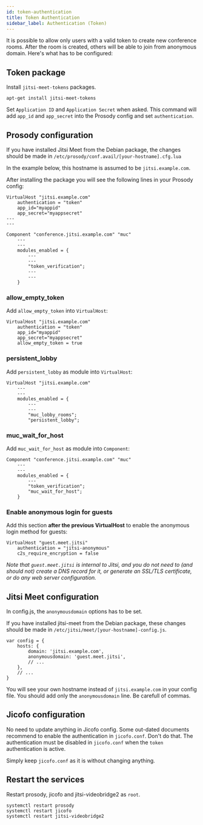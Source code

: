 ```yaml
---
id: token-authentication
title: Token Authentication
sidebar_label: Authentication (Token)
---
```


It is possible to allow only users with a valid token to create new conference
rooms. After the room is created, others will be able to join from anonymous
domain. Here's what has to be configured:

## Token package

Install `jitsi-meet-tokens` packages.

```
apt-get install jitsi-meet-tokens
```

Set `Application ID` and `Application Secret` when asked. This command will add
`app_id` and `app_secret` into the Prosody config and set `authentication`.

## Prosody configuration

If you have installed Jitsi Meet from the Debian package, the changes should be
made in `/etc/prosody/conf.avail/[your-hostname].cfg.lua`

In the example below, this hostname is assumed to be `jitsi.example.com`.

After installing the package you will see the following lines in your Prosody
config:

```
VirtualHost "jitsi.example.com"
    authentication = "token"
    app_id="myappid"
    app_secret="myappsecret"
---
---

Component "conference.jitsi.example.com" "muc"
    ---
    ---
    modules_enabled = {
        ---
        ---
        "token_verification";
        ---
        ---
    }
```

### allow_empty_token

Add `allow_empty_token` into `VirtualHost`:

```
VirtualHost "jitsi.example.com"
    authentication = "token"
    app_id="myappid"
    app_secret="myappsecret"
    allow_empty_token = true
```

### persistent_lobby

Add `persistent_lobby` as module into `VirtualHost`:

```
VirtualHost "jitsi.example.com"
    ---
    ---
    modules_enabled = {
        ---
        ---
        "muc_lobby_rooms";
        "persistent_lobby";
```

### muc_wait_for_host

Add `muc_wait_for_host` as module into `Component`:

```
Component "conference.jitsi.example.com" "muc"
    ---
    ---
    modules_enabled = {
        ---
        "token_verification";
        "muc_wait_for_host";
    }
```

### Enable anonymous login for guests

Add this section **after the previous VirtualHost** to enable the anonymous
login method for guests:

```
VirtualHost "guest.meet.jitsi"
    authentication = "jitsi-anonymous"
    c2s_require_encryption = false
```

_Note that `guest.meet.jitsi` is internal to Jitsi, and you do not need to (and
should not) create a DNS record for it, or generate an SSL/TLS certificate, or
do any web server configuration._

## Jitsi Meet configuration

In config.js, the `anonymousdomain` options has to be set.

If you have installed jitsi-meet from the Debian package, these changes should
be made in `/etc/jitsi/meet/[your-hostname]-config.js`.

```
var config = {
    hosts: {
        domain: 'jitsi.example.com',
        anonymousdomain: 'guest.meet.jitsi',
        // ...
    },
    // ...
}
```

You will see your own hostname instead of `jitsi.example.com` in your config
file. You should add only the `anonymousdomain` line. Be carefull of commas.

## Jicofo configuration

No need to update anything in Jicofo config. Some out-dated documents recommend
to enable the authentication in `jicofo.conf`. Don't do that. The authentication
must be disabled in `jicofo.conf` when the `token` authentication is active.

Simply keep `jicofo.conf` as it is without changing anything.

## Restart the services

Restart prosody, jicofo and jitsi-videobridge2 as `root`.

```
systemctl restart prosody
systemctl restart jicofo
systemctl restart jitsi-videobridge2
```
